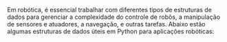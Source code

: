 
Em robótica, é essencial trabalhar com diferentes tipos de estruturas de dados para gerenciar a complexidade do controle de robôs, a manipulação de sensores e atuadores, a navegação, e outras tarefas. Abaixo estão algumas estruturas de dados úteis em Python para aplicações robóticas: